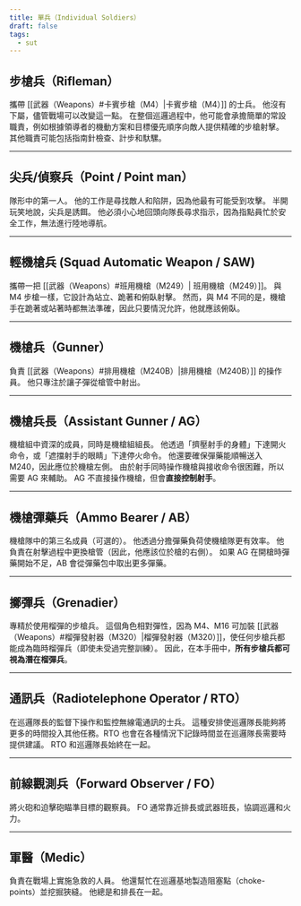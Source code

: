 ```yaml
---
title: 單兵（Individual Soldiers）
draft: false
tags:
  - sut
---
```

## 步槍兵（Rifleman）
攜帶 [[武器（Weapons）#卡賓步槍（M4）|卡賓步槍（M4）]] 的士兵。 他沒有下屬，儘管戰場可以改變這一點。 在整個巡邏過程中，他可能會承擔簡單的常設職責，例如根據領導者的機動方案和目標優先順序向敵人提供精確的步槍射擊。 其他職責可能包括指南針檢查、計步和馱騾。

---
## 尖兵/偵察兵（Point / Point man）
隊形中的第一人。 他的工作是尋找敵人和陷阱，因為他最有可能受到攻擊。 半開玩笑地說，尖兵是誘餌。 他必須小心地回頭向隊長尋求指示，因為指點員忙於安全工作，無法進行陸地導航。

---
## 輕機槍兵 (Squad Automatic Weapon / SAW) 
攜帶一把 [[武器（Weapons）#班用機槍（M249）| 班用機槍（M249）]]。 與 M4 步槍一樣，它設計為站立、跪著和俯臥射擊。 然而，與 M4 不同的是，機槍手在跪著或站著時都無法準確，因此只要情況允許，他就應該俯臥。

---
## 機槍兵（Gunner）
負責 [[武器（Weapons）#排用機槍（M240B）|排用機槍（M240B）]] 的操作員。 他只專注於讓子彈從槍管中射出。

---
## 機槍兵長（Assistant Gunner / AG）
機槍組中資深的成員，同時是機槍組組長。  他透過「擠壓射手的身體」下達開火命令，或「遮擋射手的眼睛」下達停火命令。  他還要確保彈藥能順暢送入 M240，因此應位於機槍左側。  由於射手同時操作機槍與接收命令很困難，所以需要 AG 來輔助。 AG 不直接操作機槍，但會**直接控制射手**。

---
## 機槍彈藥兵（Ammo Bearer / AB）
機槍隊中的第三名成員（可選的）。 他透過分擔彈藥負荷使機槍隊更有效率。 他負責在射擊過程中更換槍管（因此，他應該位於槍的右側）。 如果 AG 在開槍時彈藥開始不足，AB 會從彈藥包中取出更多彈藥。

---
## 擲彈兵（Grenadier）
專精於使用榴彈的步槍兵。  這個角色相對彈性，因為 M4、M16 可加裝 [[武器（Weapons）#榴彈發射器（M320）|榴彈發射器（M320）]]，使任何步槍兵都能成為臨時榴彈兵（即使未受過完整訓練）。  因此，在本手冊中，**所有步槍兵都可視為潛在榴彈兵**。

---
## 通訊兵（Radiotelephone Operator / RTO）
在巡邏隊長的監督下操作和監控無線電通訊的士兵。 這種安排使巡邏隊長能夠將更多的時間投入其他任務。RTO 也會在各種情況下記錄時間並在巡邏隊長需要時提供建議。 RTO 和巡邏隊長始終在一起。

---
## 前線觀測兵（Forward Observer / FO）
將火砲和迫擊砲瞄準目標的觀察員。 FO 通常靠近排長或武器班長，協調巡邏和火力。

---
## 軍醫（Medic）
負責在戰場上實施急救的人員。 他還幫忙在巡邏基地製造阻塞點（choke-points）並挖掘狹縫。 他總是和排長在一起。
